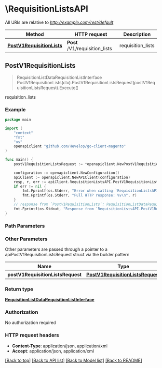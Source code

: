 # \RequisitionListsAPI

All URIs are relative to *http://example.com/rest/default*

Method | HTTP request | Description
------------- | ------------- | -------------
[**PostV1RequisitionLists**](RequisitionListsAPI.md#PostV1RequisitionLists) | **Post** /V1/requisition_lists | requisition_lists



## PostV1RequisitionLists

> RequisitionListDataRequisitionListInterface PostV1RequisitionLists(ctx).PostV1RequisitionListsRequest(postV1RequisitionListsRequest).Execute()

requisition_lists



### Example

```go
package main

import (
	"context"
	"fmt"
	"os"
	openapiclient "github.com/Hevelop/go-client-magento"
)

func main() {
	postV1RequisitionListsRequest := *openapiclient.NewPostV1RequisitionListsRequest(*openapiclient.NewRequisitionListDataRequisitionListInterface(int32(123), int32(123), "Name_example", "UpdatedAt_example", "Description_example", []openapiclient.RequisitionListDataRequisitionListItemInterface{*openapiclient.NewRequisitionListDataRequisitionListItemInterface(int32(123), "Sku_example", int32(123), float32(123), []string{"Options_example"}, int32(123), "AddedAt_example")})) // PostV1RequisitionListsRequest |  (optional)

	configuration := openapiclient.NewConfiguration()
	apiClient := openapiclient.NewAPIClient(configuration)
	resp, r, err := apiClient.RequisitionListsAPI.PostV1RequisitionLists(context.Background()).PostV1RequisitionListsRequest(postV1RequisitionListsRequest).Execute()
	if err != nil {
		fmt.Fprintf(os.Stderr, "Error when calling `RequisitionListsAPI.PostV1RequisitionLists``: %v\n", err)
		fmt.Fprintf(os.Stderr, "Full HTTP response: %v\n", r)
	}
	// response from `PostV1RequisitionLists`: RequisitionListDataRequisitionListInterface
	fmt.Fprintf(os.Stdout, "Response from `RequisitionListsAPI.PostV1RequisitionLists`: %v\n", resp)
}
```

### Path Parameters



### Other Parameters

Other parameters are passed through a pointer to a apiPostV1RequisitionListsRequest struct via the builder pattern


Name | Type | Description  | Notes
------------- | ------------- | ------------- | -------------
 **postV1RequisitionListsRequest** | [**PostV1RequisitionListsRequest**](PostV1RequisitionListsRequest.md) |  | 

### Return type

[**RequisitionListDataRequisitionListInterface**](RequisitionListDataRequisitionListInterface.md)

### Authorization

No authorization required

### HTTP request headers

- **Content-Type**: application/json, application/xml
- **Accept**: application/json, application/xml

[[Back to top]](#) [[Back to API list]](../README.md#documentation-for-api-endpoints)
[[Back to Model list]](../README.md#documentation-for-models)
[[Back to README]](../README.md)

